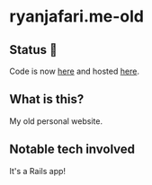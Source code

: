 # ryanjafari.me-old

## Status :vertical_traffic_light:
Code is now [here](https://github.com/ryanjafari/ryanjafari.me) and hosted [here](https://ryanjafari.me).

## What is this?
My old personal website.

## Notable tech involved
It's a Rails app!
